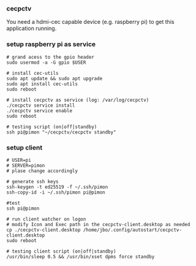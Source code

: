 ### cecpctv
You need a hdmi-cec capable device (e.g. raspberry pi) to get this application running.

### setup raspberry pi as service
```
# grand acess to the gpio header
sudo usermod -a -G gpio $USER

# install cec-utils
sudo apt update && sudo apt upgrade
sudo apt install cec-utils
sudo reboot

# install cecpctv as service (log: /var/log/cecpctv)
./cecpctv service install
./cecpctv service enable
sudo reboot

# testing script (on|off|standby)
ssh pi@pimon "~/cecpctv/cecpctv standby"

```

### setup client
```
# USER=pi
# SERVER=pimon
# plase change accordingly

# generate ssh keys
ssh-keygen -t ed25519 -f ~/.ssh/pimon
ssh-copy-id -i ~/.ssh/pimon pi@pimon

#test
ssh pi@pimon

# run client watcher on logon
# modify Icon and Exec path in the cecpctv-client.desktop as needed
cp ./cecpctv-client.desktop /home/jbo/.config/autostart/cecpctv-client.desktop
sudo reboot

# testing client script (on|off|standby)
/usr/bin/sleep 0.5 && /usr/bin/xset dpms force standby
```
